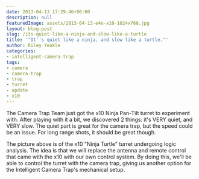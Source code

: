 ```yaml
---
date: 2013-04-13 17:29:46+00:00
description: null
featuredImage: assets/2013-04-13-e4e-x10-1024x768.jpg
layout: blog-post
slug: /its-quiet-like-a-ninja-and-slow-like-a-turtle
title: '"It''s quiet like a ninja, and slow like a turtle."'
author: Riley Yeakle
categories:
- intelligent-camera-trap
tags:
- camera
- camera-trap
- trap
- turret
- update
- x10
---
```


The Camera Trap Team just got the x10 Ninja Pan-Tilt turret to experiment with. After playing with it a bit, we discovered 2 things: it's VERY quiet, and VERY slow. The quiet part is great for the camera trap, but the speed could be an issue. For long range shots, it should be great though.

The picture above is of the x10 "Ninja Turtle" turret undergoing logic analysis. The idea is that we will replace the antenna and remote control that came with the x10 with our own control system. By doing this, we'll be able to control the turret with the camera trap, giving us another option for the Intelligent Camera Trap's mechanical setup.
